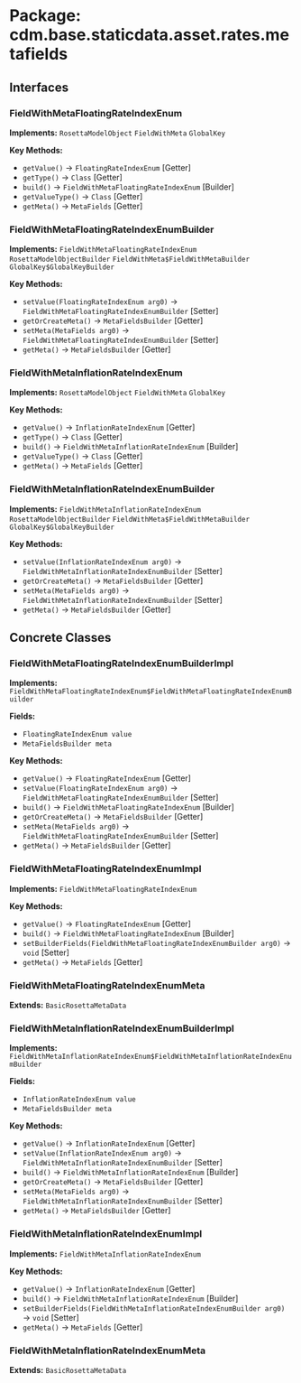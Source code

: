 # Package: cdm.base.staticdata.asset.rates.metafields

## Interfaces

### FieldWithMetaFloatingRateIndexEnum
**Implements:** `RosettaModelObject` `FieldWithMeta` `GlobalKey` 

**Key Methods:**
- `getValue()` → `FloatingRateIndexEnum` [Getter]
- `getType()` → `Class` [Getter]
- `build()` → `FieldWithMetaFloatingRateIndexEnum` [Builder]
- `getValueType()` → `Class` [Getter]
- `getMeta()` → `MetaFields` [Getter]

### FieldWithMetaFloatingRateIndexEnumBuilder
**Implements:** `FieldWithMetaFloatingRateIndexEnum` `RosettaModelObjectBuilder` `FieldWithMeta$FieldWithMetaBuilder` `GlobalKey$GlobalKeyBuilder` 

**Key Methods:**
- `setValue(FloatingRateIndexEnum arg0)` → `FieldWithMetaFloatingRateIndexEnumBuilder` [Setter]
- `getOrCreateMeta()` → `MetaFieldsBuilder` [Getter]
- `setMeta(MetaFields arg0)` → `FieldWithMetaFloatingRateIndexEnumBuilder` [Setter]
- `getMeta()` → `MetaFieldsBuilder` [Getter]

### FieldWithMetaInflationRateIndexEnum
**Implements:** `RosettaModelObject` `FieldWithMeta` `GlobalKey` 

**Key Methods:**
- `getValue()` → `InflationRateIndexEnum` [Getter]
- `getType()` → `Class` [Getter]
- `build()` → `FieldWithMetaInflationRateIndexEnum` [Builder]
- `getValueType()` → `Class` [Getter]
- `getMeta()` → `MetaFields` [Getter]

### FieldWithMetaInflationRateIndexEnumBuilder
**Implements:** `FieldWithMetaInflationRateIndexEnum` `RosettaModelObjectBuilder` `FieldWithMeta$FieldWithMetaBuilder` `GlobalKey$GlobalKeyBuilder` 

**Key Methods:**
- `setValue(InflationRateIndexEnum arg0)` → `FieldWithMetaInflationRateIndexEnumBuilder` [Setter]
- `getOrCreateMeta()` → `MetaFieldsBuilder` [Getter]
- `setMeta(MetaFields arg0)` → `FieldWithMetaInflationRateIndexEnumBuilder` [Setter]
- `getMeta()` → `MetaFieldsBuilder` [Getter]

## Concrete Classes

### FieldWithMetaFloatingRateIndexEnumBuilderImpl
**Implements:** `FieldWithMetaFloatingRateIndexEnum$FieldWithMetaFloatingRateIndexEnumBuilder` 

**Fields:**
- `FloatingRateIndexEnum value`
- `MetaFieldsBuilder meta`

**Key Methods:**
- `getValue()` → `FloatingRateIndexEnum` [Getter]
- `setValue(FloatingRateIndexEnum arg0)` → `FieldWithMetaFloatingRateIndexEnumBuilder` [Setter]
- `build()` → `FieldWithMetaFloatingRateIndexEnum` [Builder]
- `getOrCreateMeta()` → `MetaFieldsBuilder` [Getter]
- `setMeta(MetaFields arg0)` → `FieldWithMetaFloatingRateIndexEnumBuilder` [Setter]
- `getMeta()` → `MetaFieldsBuilder` [Getter]

### FieldWithMetaFloatingRateIndexEnumImpl
**Implements:** `FieldWithMetaFloatingRateIndexEnum` 

**Key Methods:**
- `getValue()` → `FloatingRateIndexEnum` [Getter]
- `build()` → `FieldWithMetaFloatingRateIndexEnum` [Builder]
- `setBuilderFields(FieldWithMetaFloatingRateIndexEnumBuilder arg0)` → `void` [Setter]
- `getMeta()` → `MetaFields` [Getter]

### FieldWithMetaFloatingRateIndexEnumMeta
**Extends:** `BasicRosettaMetaData` 

### FieldWithMetaInflationRateIndexEnumBuilderImpl
**Implements:** `FieldWithMetaInflationRateIndexEnum$FieldWithMetaInflationRateIndexEnumBuilder` 

**Fields:**
- `InflationRateIndexEnum value`
- `MetaFieldsBuilder meta`

**Key Methods:**
- `getValue()` → `InflationRateIndexEnum` [Getter]
- `setValue(InflationRateIndexEnum arg0)` → `FieldWithMetaInflationRateIndexEnumBuilder` [Setter]
- `build()` → `FieldWithMetaInflationRateIndexEnum` [Builder]
- `getOrCreateMeta()` → `MetaFieldsBuilder` [Getter]
- `setMeta(MetaFields arg0)` → `FieldWithMetaInflationRateIndexEnumBuilder` [Setter]
- `getMeta()` → `MetaFieldsBuilder` [Getter]

### FieldWithMetaInflationRateIndexEnumImpl
**Implements:** `FieldWithMetaInflationRateIndexEnum` 

**Key Methods:**
- `getValue()` → `InflationRateIndexEnum` [Getter]
- `build()` → `FieldWithMetaInflationRateIndexEnum` [Builder]
- `setBuilderFields(FieldWithMetaInflationRateIndexEnumBuilder arg0)` → `void` [Setter]
- `getMeta()` → `MetaFields` [Getter]

### FieldWithMetaInflationRateIndexEnumMeta
**Extends:** `BasicRosettaMetaData` 

